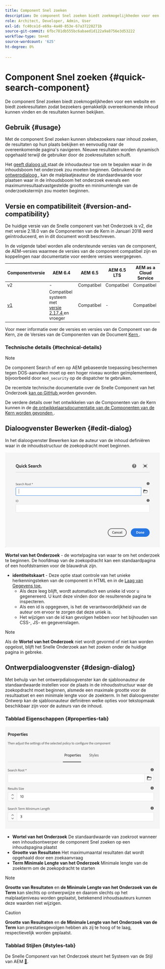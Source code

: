 ```yaml
---
title: Component Snel zoeken
description: De component Snel zoeken biedt zoekmogelijkheden voor een website en biedt zoekresultaten zodat bezoekers de site kunnen doorzoeken en de resultaten kunnen filteren.
role: Architect, Developer, Admin, User
exl-id: fc40ce1d-e69a-4a40-853e-67a37228271b
source-git-commit: 6fbc781db555bc6abaed1d122a9a8756e3d53222
workflow-type: tm+mt
source-wordcount: '625'
ht-degree: 0%

---
```


# Component Snel zoeken {#quick-search-component}

De component Snel zoeken biedt zoekmogelijkheden voor een website en biedt zoekresultaten zodat bezoekers gemakkelijk overeenkomende inhoud kunnen vinden en de resultaten kunnen bekijken.

## Gebruik {#usage}

Met de component Snel zoeken kunnen sitebezoekers naar inhoud zoeken, de resultaten op hun plaats bekijken en eenvoudig naar de overeenkomende pagina&#39;s navigeren. Nieuwe resultaten worden dynamisch opgehaald terwijl de gebruiker door de zoekresultaten schuift.

Het [ geeft dialoog uit ](#edit-dialog) staat de inhoudauteur toe om te bepalen waar in de inhoudsboom het onderzoek zou moeten beginnen. Gebruikend de [ ontwerpdialoog ](#design-dialog), kan de malplaatjeauteur de standaardwaarde voor plaatsen waar in de inhoudsboom het onderzoek evenals een maximumresultaatvastgestelde grootte en minimumlengte van de onderzoekstermijn zou moeten beginnen.

## Versie en compatibiliteit {#version-and-compatibility}

De huidige versie van de Snelle component van het Onderzoek is v2, die met versie 2.18.0 van de Componenten van de Kern in Januari 2018 werd geïntroduceerd, en in dit document wordt beschreven.

In de volgende tabel worden alle ondersteunde versies van de component, de AEM-versies waarmee de versies van de component compatibel zijn en koppelingen naar documentatie voor eerdere versies weergegeven.

| Componentversie | AEM 6.4 | AEM 6.5 | AEM 6.5 LTS | AEM as a Cloud Service |
|--- |--- |--- |---|---|
| v2 | - | Compatibel | Compatibel | Compatibel |
| [ v1 ](/help/components/v1/quick-search.md) | Compatibel systeem met <br>[ versie 2.17.4 ](/help/versions.md) en vroeger | Compatibel | - | Compatibel |

Voor meer informatie over de versies en versies van de Component van de Kern, zie de Versies van de Componenten van de Document [ Kern ](/help/versions.md).

### Technische details {#technical-details}

>[!NOTE]
>
>De component Search of een op AEM gebaseerde toepassing beschermen tegen DOS-aanvallen moet op een hoger niveau worden geïmplementeerd, bijvoorbeeld door `mod_security` op de dispatcher te gebruiken.

De recentste technische documentatie over de Snelle Component van het Onderzoek [ kan op GitHub ](https://adobe.com/go/aem_cmp_tech_search_v2) worden gevonden.

De verdere details over het ontwikkelen van de Componenten van de Kern kunnen in de [ de ontwikkelaarsdocumentatie van de Componenten van de Kern worden gevonden ](/help/developing/overview.md).

## Dialoogvenster Bewerken {#edit-dialog}

In het dialoogvenster Bewerken kan de auteur van de inhoud definiëren waar in de inhoudsstructuur de zoekopdracht moet beginnen.

![ Snelle component van het Onderzoek geeft dialoog uit ](/help/assets/quick-search-edit.png)

**Wortel van het Onderzoek** - de wortelpagina van waar te om het onderzoek te beginnen. De hoofdmap van de zoekopdracht kan een standaardpagina of een hoofdstramien voor de blauwdruk zijn.
* **identiteitskaart** - Deze optie staat controle van het unieke herkenningsteken van de component in HTML en in de [ Laag van Gegevens toe.](/help/developing/data-layer/overview.md)
   * Als deze leeg blijft, wordt automatisch een unieke id voor u gegenereerd. U kunt deze vinden door de resulterende pagina te inspecteren.
   * Als een id is opgegeven, is het de verantwoordelijkheid van de auteur om ervoor te zorgen dat deze uniek is.
   * Het wijzigen van de id kan gevolgen hebben voor het bijhouden van CSS-, JS- en gegevenslagen.

>[!NOTE]
>
>Als de **Wortel van het Onderzoek** niet wordt gevormd of niet kan worden opgelost, blijft het Snelle Onderzoek aan het zoeken onder de huidige pagina in gebreke.

## Ontwerpdialoogvenster {#design-dialog}

Met behulp van het ontwerpdialoogvenster kan de sjabloonauteur de standaardwaarde instellen voor de plaats in de inhoudsstructuur waar de zoekopdracht moet beginnen, alsmede een maximale grootte voor de resultaatset en een minimale lengte voor de zoekterm. In het dialoogvenster Ontwerp kan de sjabloonauteur definiëren welke opties voor tekstopmaak beschikbaar zijn voor de auteurs van de inhoud.

### Tabblad Eigenschappen {#properties-tab}

![ Snelle het ontwerpdialoog van de Component van het Onderzoek van het Snelle ](/help/assets/quick-search-design.png)

* **Wortel van het Onderzoek**
De standaardwaarde van zoekroot wanneer een inhoudsontwerper de component Snel zoeken op een inhoudspagina plaatst
* **Grootte van Resultaten**
Het maximumaantal resultaten dat wordt opgehaald door een zoekaanvraag
* **Term Minimale Lengte van het Onderzoek**
Minimale lengte van de zoekterm om de zoekopdracht te starten

>[!NOTE]
>
>**Grootte van Resultaten** en **de Minimale Lengte van het Onderzoek van de Term** kan slechts op ontwerpwijze en daarom slechts op het malplaatjeniveau worden geplaatst, betekenend inhoudsauteurs kunnen deze waarden niet wijzigen.

>[!CAUTION]
>
>**Grootte van Resultaten** en **de Minimale Lengte van het Onderzoek van de Term** kan prestatiesgevolgen hebben als zij te hoog of te laag, respectievelijk worden geplaatst.

### Tabblad Stijlen {#styles-tab}

De Snelle Component van het Onderzoek steunt het Systeem van de Stijl van AEM [&#128279;](/help/get-started/authoring.md#component-styling).
